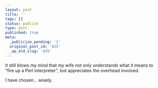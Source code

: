```yaml
---
layout: post
title: ''
tags: []
status: publish
type: post
published: true
meta:
  _publicize_pending: '1'
  original_post_id: '425'
  _wp_old_slug: '425'
---
```

It still blows my mind that my wife not only understands what it means to "fire up a Perl interpreter", but appreciates the overhead involved.

I have chosen... wisely.
